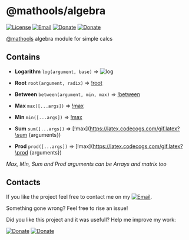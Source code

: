 # @mathools/algebra
[![License](https://img.shields.io/badge/License-MIT-1a237e.svg)](./LICENSE)
[![Email](https://img.shields.io/badge/Contact-email-00897b.svg)](mailto:daniele.domenichelli.5+ddomen@gmail.com)
[![Donate](https://img.shields.io/badge/Donate-PayPal-4caf50.svg)](https://www.paypal.com/cgi-bin/webscr?cmd=_donations&business=6QCNG6UMSRCPC&lc=GB&item_name=ddomen&item_number=aoop&no_note=0&cn=Add%20a%20message%3a&no_shipping=2&currency_code=EUR&bn=PP%2dDonationsBF%3abtn_donate_SM%2egif%3aNonHosted)
[![Donate](https://img.shields.io/badge/Donate-bitcoin-4caf50.svg)](https://blockchain.info/payment_request?address=1FTkcYbdwsHEbJBS3c1xD62KKCKskT14AE&amount_local=5&currency=EUR&nosavecurrency=true&message=ddomen%20software)

[@mathools](https://github.com/ddomen/mathools) algebra module for simple calcs

## Contains
* **Logarithm** `log(argument, base)` => ![log](https://latex.codecogs.com/gif.latex?\log&space;_{base}&space;(argument))

* **Root** `root(argument, radix)` => [!root](https://latex.codecogs.com/gif.latex?\sqrt[radix]{argument})

* **Between** `between(argument, min, max)` => [!between](https://latex.codecogs.com/gif.latex?\left\{\begin{matrix}&space;argument,&space;min&space;<&space;argument&space;<&space;max&space;\\&space;min,&space;argument&space;>=&space;min&space;\\&space;max,&space;argument&space;<=&space;max&space;\end{matrix}\right.)

* **Max** `max([...args])` => [!max](https://latex.codecogs.com/gif.latex?max\{arguments\})

* **Min** `min([...args])` => [!max](https://latex.codecogs.com/gif.latex?min\{arguments\})

* **Sum** `sum([...args])` => [!max](https://latex.codecogs.com/gif.latex?\sum \{arguments\})

* **Prod** `prod([...args])` => [!max](https://latex.codecogs.com/gif.latex?\prod \{arguments\})

*Max, Min, Sum and Prod arguments can be Arrays and matrix too*

## Contacts
If you like the project feel free to contact me on my [![Email](https://img.shields.io/badge/Contact-email-00897b.svg)](mailto:daniele.domenichelli.5+ddomen@gmail.com).

Something gone wrong? Feel free to rise an issue!

Did you like this project and it was usefull? Help me improve my work:

[![Donate](https://img.shields.io/badge/Donate-PayPal-4caf50.svg)](https://www.paypal.com/cgi-bin/webscr?cmd=_donations&business=6QCNG6UMSRCPC&lc=GB&item_name=ddomen&item_number=aoop&no_note=0&cn=Add%20a%20message%3a&no_shipping=2&currency_code=EUR&bn=PP%2dDonationsBF%3abtn_donate_SM%2egif%3aNonHosted)
[![Donate](https://img.shields.io/badge/Donate-bitcoin-4caf50.svg)](https://blockchain.info/payment_request?address=1FTkcYbdwsHEbJBS3c1xD62KKCKskT14AE&amount_local=5&currency=EUR&nosavecurrency=true&message=ddomen%20software)
